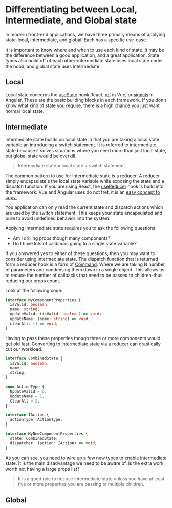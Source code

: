 # Differentiating between Local, Intermediate, and Global state

In modern front-end applications, we have three primary means of applying state-local, intermediate, and global. Each has a specific use-case.

It is important to know where and when to use each kind of state. It may be the difference between a good application, and a great application. State types also build off of each other-intermediate state uses local state under the hood, and global state uses intermediate.

## Local

Local state concerns the [useState](https://react.dev/reference/react/useState) hook React, [ref](https://vuejs.org/api/reactivity-core.html#ref) in Vue, or [signals](https://angular.io/guide/signals) in Angular. These are the basic building blocks in each framework. If you don't know what kind of state you require, there is a high chance you just want normal local state.

## Intermediate

Intermediate state builds on local state in that you are taking a local state variable an introducing a switch statement. It is referred to intermediate state because it solves situations where you need more than just local state, but global state would be overkill.

> Intermediate state = local state + switch statement.

The common pattern to use for intermediate state is a reducer. A reducer simply encapsulate's the local state variable while exposing the state and a dispatch function. If you are using React, the [useReducer](https://react.dev/reference/react/useReducer) hook is build into the framework. Vue and Angular uses do not fret, it is an [easy concept to copy.](https://michaelbradvica.com/mimicking-use-reducer-in-vue-and-angular)

You application can only read the current state and dispatch actions which are used by the switch statement. This keeps your state encapsulated and pure to avoid undefined behavior into the system.

Applying intermediate state requires you to ask the following questions:

- Am I drilling props though many components?
- Do I have lots of callbacks going to a single state variable?

If you answered yes to either of these questions, then you may want to consider using intermediate state. The dispatch function that is returned form a reducer hook is a form of [Command](https://en.wikipedia.org/wiki/Command_pattern). Where we are taking N number of parameters and condensing them down in a single object. This allows us to reduce the number of callbacks that need to be passed to children-thus reducing our props count.

Look at the following code:

```typescript
interface MyComponentProperties {
  isValid: boolean;
  name: string;
  updateValid: (isValid: boolean) => void;
  updateName: (name: string) => void;
  clearAll: () => void;
}
```

Having to pass these properties though three or more components would get old fast. Converting to intermediate state via a reducer can drastically cut our workload.

```typescript
interface CombinedState {
  isValid: boolean;
  name;
  string;
}

enum ActionType {
  UpdateValid = 0,
  UpdateName = 1,
  ClearAll = 2,
}

interface IAction {
  actionType: ActionType;
}

interface MyNewComponentProperties {
  state: CombinedState;
  dispatcher: (action: IAction) => void;
}
```

As you can see, you need to wire up a few new types to enable intermediate state. It is the main disadvantage we need to be aware of. Is the extra work worth not having a large props list?

> It is a good rule to not use intermediate state unless you have at least five or more properties you are passing to multiple children.

## Global

